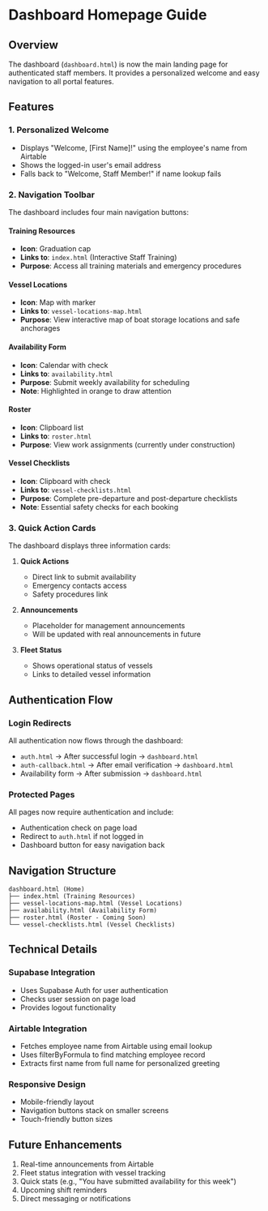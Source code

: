 # Dashboard Homepage Guide

## Overview
The dashboard (`dashboard.html`) is now the main landing page for authenticated staff members. It provides a personalized welcome and easy navigation to all portal features.

## Features

### 1. Personalized Welcome
- Displays "Welcome, [First Name]!" using the employee's name from Airtable
- Shows the logged-in user's email address
- Falls back to "Welcome, Staff Member!" if name lookup fails

### 2. Navigation Toolbar
The dashboard includes four main navigation buttons:

#### Training Resources
- **Icon**: Graduation cap
- **Links to**: `index.html` (Interactive Staff Training)
- **Purpose**: Access all training materials and emergency procedures

#### Vessel Locations
- **Icon**: Map with marker
- **Links to**: `vessel-locations-map.html`
- **Purpose**: View interactive map of boat storage locations and safe anchorages

#### Availability Form
- **Icon**: Calendar with check
- **Links to**: `availability.html`
- **Purpose**: Submit weekly availability for scheduling
- **Note**: Highlighted in orange to draw attention

#### Roster
- **Icon**: Clipboard list
- **Links to**: `roster.html`
- **Purpose**: View work assignments (currently under construction)

#### Vessel Checklists
- **Icon**: Clipboard with check
- **Links to**: `vessel-checklists.html`
- **Purpose**: Complete pre-departure and post-departure checklists
- **Note**: Essential safety checks for each booking

### 3. Quick Action Cards
The dashboard displays three information cards:

1. **Quick Actions**
   - Direct link to submit availability
   - Emergency contacts access
   - Safety procedures link

2. **Announcements**
   - Placeholder for management announcements
   - Will be updated with real announcements in future

3. **Fleet Status**
   - Shows operational status of vessels
   - Links to detailed vessel information

## Authentication Flow

### Login Redirects
All authentication now flows through the dashboard:
- `auth.html` → After successful login → `dashboard.html`
- `auth-callback.html` → After email verification → `dashboard.html`
- Availability form → After submission → `dashboard.html`

### Protected Pages
All pages now require authentication and include:
- Authentication check on page load
- Redirect to `auth.html` if not logged in
- Dashboard button for easy navigation back

## Navigation Structure
```
dashboard.html (Home)
├── index.html (Training Resources)
├── vessel-locations-map.html (Vessel Locations)
├── availability.html (Availability Form)
├── roster.html (Roster - Coming Soon)
└── vessel-checklists.html (Vessel Checklists)
```

## Technical Details

### Supabase Integration
- Uses Supabase Auth for user authentication
- Checks user session on page load
- Provides logout functionality

### Airtable Integration
- Fetches employee name from Airtable using email lookup
- Uses filterByFormula to find matching employee record
- Extracts first name from full name for personalized greeting

### Responsive Design
- Mobile-friendly layout
- Navigation buttons stack on smaller screens
- Touch-friendly button sizes

## Future Enhancements
1. Real-time announcements from Airtable
2. Fleet status integration with vessel tracking
3. Quick stats (e.g., "You have submitted availability for this week")
4. Upcoming shift reminders
5. Direct messaging or notifications 